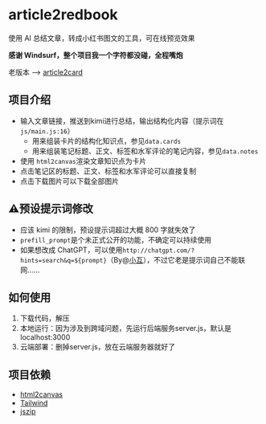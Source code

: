 # article2redbook
使用 AI 总结文章，转成小红书图文的工具，可在线预览效果

**感谢 Windsurf，整个项目我一个字符都没碰，全程嘴炮**

老版本 —> [article2card](https://github.com/comeonzhj/article2card)

## 项目介绍

- 输入文章链接，推送到kimi进行总结，输出结构化内容（提示词在`js/main.js:16`）
  - 用来组装卡片的结构化知识点，参见`data.cards`
  - 用来组装笔记标题、正文、标签和水军评论的笔记内容，参见`data.notes`
- 使用 `html2canvas`渲染文章知识点为卡片
- 点击笔记区的标题、正文、标签和水军评论可以直接复制
- 点击下载图片可以下载全部图片

## ⚠️预设提示词修改

- 应该 kimi 的限制，预设提示词超过大概 800 字就失效了
- `prefill_prompt`是个未正式公开的功能，不确定可以持续使用
- 如果想改成 ChatGPT，可以使用`http://chatgpt.com/?hints=search&q=${prompt}`（By@[小互](https://x.com/imxiaohu/status/1845723541096014119)），不过它老是提示词自己不能联网……

## 如何使用
1. 下载代码，解压
2. 本地运行：因为涉及到跨域问题，先运行后端服务server.js，默认是 localhost:3000
3. 云端部署：删掉server.js，放在云端服务器就好了

## 项目依赖
- [html2canvas](https://github.com/niklasvh/html2canvas)
- [Tailwind](https://github.com/tailwindlabs/tailwindcss)
- [jszip](https://stuk.github.io/jszip)
